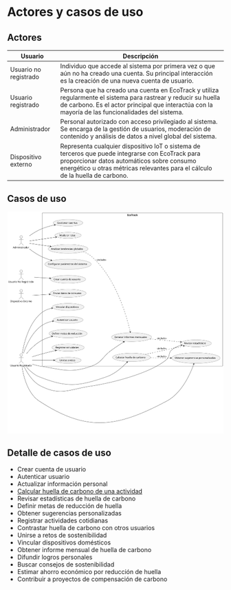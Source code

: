 # Actores y casos de uso

## Actores

|Usuario|Descripción|
|-|-|
|Usuario no registrado|Individuo que accede al sistema por primera vez o que aún no ha creado una cuenta. Su principal interacción es la creación de una nueva cuenta de usuario.
|Usuario registrado|Persona que ha creado una cuenta en EcoTrack y utiliza regularmente el sistema para rastrear y reducir su huella de carbono. Es el actor principal que interactúa con la mayoría de las funcionalidades del sistema.
|Administrador|Personal autorizado con acceso privilegiado al sistema. Se encarga de la gestión de usuarios, moderación de contenido y análisis de datos a nivel global del sistema.
|Dispositivo externo|Representa cualquier dispositivo IoT o sistema de terceros que puede integrarse con EcoTrack para proporcionar datos automáticos sobre consumo energético u otras métricas relevantes para el cálculo de la huella de carbono.

## Casos de uso

![](/images/modelosUML/traspaso/caso/casosDeUso.svg)

## Detalle de casos de uso

- Crear cuenta de usuario
- Autenticar usuario
- Actualizar información personal
- [Calcular huella de carbono de una actividad](cduCalcularHuella.md)
- Revisar estadísticas de huella de carbono
- Definir metas de reducción de huella
- Obtener sugerencias personalizadas
- Registrar actividades cotidianas
- Contrastar huella de carbono con otros usuarios
- Unirse a retos de sostenibilidad
- Vincular dispositivos domésticos
- Obtener informe mensual de huella de carbono
- Difundir logros personales
- Buscar consejos de sostenibilidad
- Estimar ahorro económico por reducción de huella
- Contribuir a proyectos de compensación de carbono
